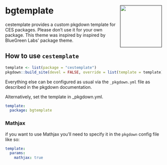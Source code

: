 # bgtemplate <a href=''><img src='https://bluegreenlabs.org/img/logo.png' align="right" height="134.5" /></a>

cestemplate provides a custom pkgdown template for CES
packages. Please don’t use it for your own package. This theme was
inspired by inspired by BlueGreen Labs' package theme.

## How to use `cestemplate`

``` r
template <- list(package = "cestemplate")
pkgdown::build_site(devel = FALSE, override = list(template = template))
```

Everything else can be configured as usual via the `_pkgdown.yml` file
as described in the pkgdown documentation.

Alternatively, set the template in \_pkgdown.yml.

``` yaml
template:
  package: bgtemplate
```

### Mathjax

if you want to use Mathjax you’ll need to specify it in the `pkgdown`
config file like so:

``` yaml
template:
  params:
    mathjax: true
```
